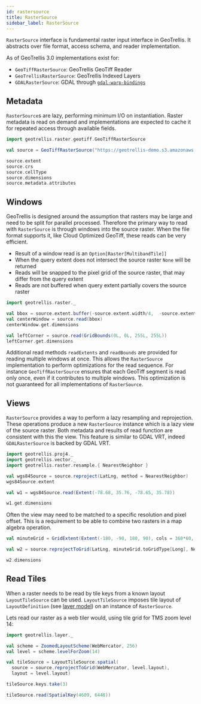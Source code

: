 ```yaml
---
id: rastersource
title: RasterSource
sidebar_label: RasterSource
---
```


`RasterSource` interface is fundamental raster input interface in GeoTrellis.
It abstracts over file format, access schema, and reader implementation.

As of GeoTrellis 3.0 implementations exist for:
- `GeoTiffRasterSource`: GeoTrellis GeoTiff Reader
- `GeoTrellisRasterSource`: GeoTrellis Indexed Layers
- `GDALRasterSource`: GDAL through [`gdal-warp-bindings`](https://github.com/geotrellis/gdal-warp-bindings/)

## Metadata

`RasterSource`s are lazy, performing minimum I/O on instantiation. Raster metadata is read on demand and implementations are expected to cache it for repeated access through available fields.

```scala mdoc
import geotrellis.raster.geotiff.GeoTiffRasterSource

val source = GeoTiffRasterSource("https://geotrellis-demo.s3.amazonaws.com/data/aspect.tif")

source.extent
source.crs
source.cellType
source.dimensions
source.metadata.attributes
```

## Windows

GeoTrellis is designed around the assumption that rasters may be large and need to be split for parallel processed. Therefore the primary way to read with `RasterSource` is through windows into the source raster. When the file format supports it, like Cloud Optimized GeoTiff, these reads can be very efficient.

- Result of a window read is an `Option[Raster[MultibandTile]]`
- When the query extent does not intersect the source raster `None` will be returned
- Reads will be snapped to the pixel grid of the source raster, that may differ from the query extent
- Reads are not buffered when query extent partially covers the source raster

```scala mdoc
import geotrellis.raster._

val bbox = source.extent.buffer(-source.extent.width/4,  -source.extent.height/4)
val centerWindow = source.read(bbox)
centerWindow.get.dimensions

val leftCorner = source.read(GridBounds(0L, 0L, 255L, 255L))
leftCorner.get.dimensions
```

Additional read methods `readExtents` and `readBounds` are provided for reading multiple windows at once. This allows the `RasterSource` implementation to perform optimizations for the read sequence. For instance `GeoTiffRasterSource` ensures that each GeoTiff segment is read only once, even if it contributes to multiple windows. This optimization is not guaranteed for all implementations of `RasterSource`.

## Views

`RasterSource` provides a way to perform a lazy resampling and reprojection.
These operations produce a new `RasterSource` instance which is a lazy view of the source raster.
Both metadata and results of read function are consistent with this the view.
This feature is similar to GDAL VRT, indeed `GDALRasterSource` is backed by GDAL VRT.

```scala mdoc
import geotrellis.proj4._
import geotrellis.vector._
import geotrellis.raster.resample.{ NearestNeighbor }

val wgs84Source = source.reproject(LatLng, method = NearestNeighbor)
wgs84Source.extent

val w1 = wgs84Source.read(Extent(-78.68, 35.76, -78.65, 35.78))

w1.get.dimensions
```

Often the view may need to be matched to a specific resolution and pixel offset.
This is a requirement to be able to combine two rasters in a map algebra operation.

```scala mdoc
val minuteGrid = GridExtent(Extent(-180, -90, 180, 90), cols = 360*60, rows = 180*60)

val w2 = source.reprojectToGrid(LatLng, minuteGrid.toGridType[Long], NearestNeighbor)

w2.dimensions
```

## Read Tiles

When a raster needs to be read by tile keys from a known layout `LayoutTileSource` can be used.
`LayoutTileSource` imposes tile layout of `LayoutDefinition` (see [layer model](layer-model.md)) on an instance of `RasterSource`.

Lets read our raster as a web tiler would, using tile grid for TMS zoom level 14:

```scala mdoc
import geotrellis.layer._

val scheme = ZoomedLayoutScheme(WebMercator, 256)
val level = scheme.levelForZoom(14)

val tileSource = LayoutTileSource.spatial(
  source = source.reprojectToGrid(WebMercator, level.layout),
  layout = level.layout)

tileSource.keys.take(3)

tileSource.read(SpatialKey(4609, 6448))
```

